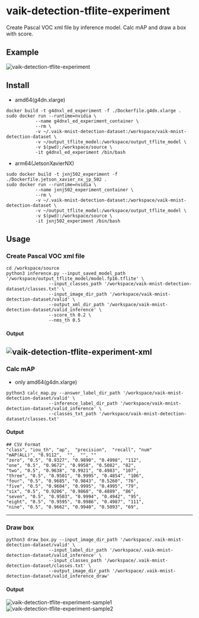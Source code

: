 # vaik-detection-tflite-experiment

Create Pascal VOC xml file by inference model. Calc mAP and draw a box with score.

## Example

![vaik-detection-tflite-experiment](https://user-images.githubusercontent.com/116471878/200100329-4ffbad1c-c265-46cb-b4f6-1c5613585311.png)

## Install

- amd64(g4dn.xlarge)

```shell
docker build -t g4dnxl_ed_experiment -f ./Dockerfile.g4dn.xlarge .
sudo docker run --runtime=nvidia \
           --name g4dnxl_ed_experiment_container \
           --rm \
           -v ~/.vaik-mnist-detection-dataset:/workspace/vaik-mnist-detection-dataset \
           -v ~/output_tflite_model:/workspace/output_tflite_model \
           -v $(pwd):/workspace/source \
           -it g4dnxl_ed_experiment /bin/bash
```

- arm64(JetsonXavierNX)

```shell
sudo docker build -t jxnj502_experiment -f ./Dockerfile.jetson_xavier_nx_jp_502 .
sudo docker run --runtime=nvidia \
           --name jxnj502_experiment_container \
           --rm \
           -v ~/.vaik-mnist-detection-dataset:/workspace/vaik-mnist-detection-dataset \
           -v ~/output_tflite_model:/workspace/output_tflite_model \
           -v $(pwd):/workspace/source \
           -it jxnj502_experiment /bin/bash
```

## Usage

### Create Pascal VOC xml file

```shell
cd /workspace/source
python3 inference.py --input_saved_model_path '/workspace/output_tflite_model/model.fp16.tflite' \
                --input_classes_path '/workspace/vaik-mnist-detection-dataset/classes.txt' \
                --input_image_dir_path '/workspace/vaik-mnist-detection-dataset/valid' \
                --output_xml_dir_path '/workspace/vaik-mnist-detection-dataset/valid_inference' \
                --score_th 0.2 \
                --nms_th 0.5
```

#### Output

![vaik-detection-tflite-experiment-xml](https://user-images.githubusercontent.com/116471878/200100332-4fc2fd17-a305-4bee-a9ac-fa0633e91615.png)
-----


### Calc mAP

- only amd64(g4dn.xlarge)

```shell
python3 calc_map.py --answer_label_dir_path '/workspace/vaik-mnist-detection-dataset/valid' \
                --inference_label_dir_path '/workspace/vaik-mnist-detection-dataset/valid_inference' \
                --classes_txt_path '/workspace/vaik-mnist-detection-dataset/classes.txt'
```

#### Output

``` text
## CSV Format
"class", "iou_th", "ap",  "precision",  "recall", "num" 
"mAP(ALL)", "0.9112",  "",  "", ""
"zero", "0.5", "0.9327", "0.9890", "0.4998", "112", 
"one", "0.5", "0.9672", "0.9958", "0.5082", "82", 
"two", "0.5", "0.9638", "0.9921", "0.4983", "107", 
"three", "0.5", "0.9501", "0.9995", "0.4854", "106", 
"four", "0.5", "0.9685", "0.9843", "0.5260", "76", 
"five", "0.5", "0.9604", "0.9995", "0.4995", "79", 
"six", "0.5", "0.9206", "0.9868", "0.4889", "86", 
"seven", "0.5", "0.9503", "0.9994", "0.4942", "95", 
"eight", "0.5", "0.9595", "0.9986", "0.4987", "111", 
"nine", "0.5", "0.9662", "0.9940", "0.5093", "69", 
```

----

### Draw box

```shell
python3 draw_box.py --input_image_dir_path '/workspace/.vaik-mnist-detection-dataset/valid' \
                --input_label_dir_path '/workspace/.vaik-mnist-detection-dataset/valid_inference' \
                --input_classes_path '/workspace/.vaik-mnist-detection-dataset/classes.txt' \
                --output_image_dir_path '/workspace/.vaik-mnist-detection-dataset/valid_inference_draw'
```

#### Output

![vaik-detection-tflite-experiment-sample1](https://user-images.githubusercontent.com/116471878/200100330-205f60df-c7be-40b6-90d2-118b57239d90.png)
![vaik-detection-tflite-experiment-sample2](https://user-images.githubusercontent.com/116471878/200100331-4b7bc57e-0fec-4a14-89cf-93d01d4d6e23.png)